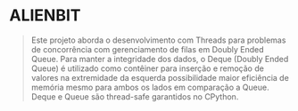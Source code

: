 # ALIENBIT

> Este projeto aborda o desenvolvimento com Threads para problemas de concorrência com gerenciamento de filas em Doubly Ended Queue.
Para manter a integridade dos dados, o Deque (Doubly Ended Queue) é utilizado como contêiner para inserção e remoção de valores na extremidade da esquerda possibilidade maior eficiência de memória mesmo para ambos os lados em comparação a Queue. Deque e Queue são thread-safe garantidos no CPython.